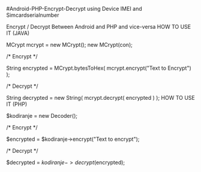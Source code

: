 #Android-PHP-Encrypt-Decrypt using Device IMEI and Simcardserialnumber

Encrypt / Decrypt Between Android and PHP and vice-versa HOW TO USE IT (JAVA)

MCrypt mcrypt = new MCrypt(); new MCrypt(con);

/* Encrypt */

String encrypted = MCrypt.bytesToHex( mcrypt.encrypt("Text to Encrypt") );

/* Decrypt */

String decrypted = new String( mcrypt.decrypt( encrypted ) ); HOW TO USE IT (PHP)

$kodiranje = new Decoder();

/* Encrypt */

$encrypted = $kodiranje->encrypt("Text to encrypt");

/* Decrypt */

$decrypted = $kodiranje->decrypt($encrypted);
